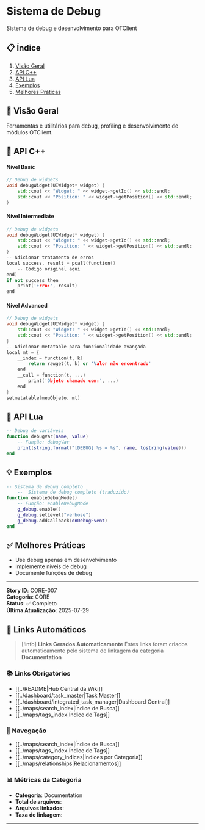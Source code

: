 # Sistema de Debug

Sistema de debug e desenvolvimento para OTClient

## 📋 Índice
1. [Visão Geral](#visão-geral)
2. [API C++](#api-c)
3. [API Lua](#api-lua)
4. [Exemplos](#exemplos)
5. [Melhores Práticas](#melhores-práticas)

## 🎯 Visão Geral

Ferramentas e utilitários para debug, profiling e desenvolvimento de módulos OTClient.

## 🔧 API C++

#### Nível Basic
```cpp
// Debug de widgets
void debugWidget(UIWidget* widget) {
    std::cout << "Widget: " << widget->getId() << std::endl;
    std::cout << "Position: " << widget->getPosition() << std::endl;
}
```

#### Nível Intermediate
```cpp
// Debug de widgets
void debugWidget(UIWidget* widget) {
    std::cout << "Widget: " << widget->getId() << std::endl;
    std::cout << "Position: " << widget->getPosition() << std::endl;
}
-- Adicionar tratamento de erros
local success, result = pcall(function()
    -- Código original aqui
end)
if not success then
    print('Erro:', result)
end
```

#### Nível Advanced
```cpp
// Debug de widgets
void debugWidget(UIWidget* widget) {
    std::cout << "Widget: " << widget->getId() << std::endl;
    std::cout << "Position: " << widget->getPosition() << std::endl;
}
-- Adicionar metatable para funcionalidade avançada
local mt = {
    __index = function(t, k)
        return rawget(t, k) or 'Valor não encontrado'
    end
    __call = function(t, ...)
        print('Objeto chamado com:', ...)
    end
}
setmetatable(meuObjeto, mt)
```

## 🐍 API Lua

```lua
-- Debug de variáveis
function debugVar(name, value)
    -- Função: debugVar
    print(string.format("[DEBUG] %s = %s", name, tostring(value)))
end
```

## 💡 Exemplos

```lua
-- Sistema de debug completo
    --  Sistema de debug completo (traduzido)
function enableDebugMode()
    -- Função: enableDebugMode
    g_debug.enable()
    g_debug.setLevel("verbose")
    g_debug.addCallback(onDebugEvent)
end
```

## ✅ Melhores Práticas

- Use debug apenas em desenvolvimento
- Implemente níveis de debug
- Documente funções de debug

---

**Story ID**: CORE-007  
**Categoria**: CORE  
**Status**: ✅ Completo  
**Última Atualização**: 2025-07-29

## 🔗 **Links Automáticos**

> [!info] **Links Gerados Automaticamente**
> Estes links foram criados automaticamente pelo sistema de linkagem da categoria **Documentation**

### **📚 Links Obrigatórios**
- [[../README|Hub Central da Wiki]]
- [[../dashboard/task_master|Task Master]]
- [[../dashboard/integrated_task_manager|Dashboard Central]]
- [[../maps/search_index|Índice de Busca]]
- [[../maps/tags_index|Índice de Tags]]

### **🧭 Navegação**
- [[../maps/search_index|Índice de Busca]]
- [[../maps/tags_index|Índice de Tags]]
- [[../maps/category_indices|Índices por Categoria]]
- [[../maps/relationships|Relacionamentos]]

### **📊 Métricas da Categoria**
- **Categoria**: Documentation
- **Total de arquivos**: <!-- Contador automático -->
- **Arquivos linkados**: <!-- Contador automático -->
- **Taxa de linkagem**: <!-- Percentual automático -->

---

